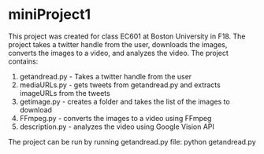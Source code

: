 # miniProject1

This project was created for class EC601 at Boston University in F18.
The project takes a twitter handle from the user, downloads the images, converts the images to a video, and analyzes the video.
The project contains:
  1. getandread.py - Takes a twitter handle from the user
  2. mediaURLs.py - gets tweets from getandread.py and extracts imageURLs from the tweets
  3. getimage.py - creates a folder and takes the list of the images to download
  4. FFmpeg.py - converts the images to a video using FFmpeg
  5. description.py - analyzes the video using Google Vision API

The project can be run by running getandread.py file:
python getandread.py 
